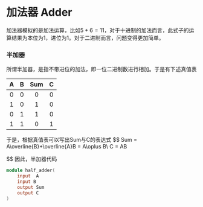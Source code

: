# 加法器 Adder

加法器模拟的是加法运算，比如$5+6=11$，对于十进制的加法而言，此式子的运算结果为本位为1，进位为1。对于二进制而言，问题变得更加简单。

### 半加器

所谓半加器，是指不带进位的加法，即一位二进制数进行相加。于是有下述真值表

|  A   |  B   | Sum  |  C   |
| :--: | :--: | :--: | :--: |
|  0   |  0   |  0   |  0   |
|  1   |  0   |  1   |  0   |
|  0   |  1   |  1   |  0   |
|  1   |  1   |  0   |  1   |

于是，根据真值表可以写出Sum与C的表达式
$$
Sum = A\overline{B}+\overline{A}B = A\oplus B\\
C = AB
$$
因此，半加器代码

```verilog
module half_adder(
	input  A
    input B
    output Sum
    output C
)


```



